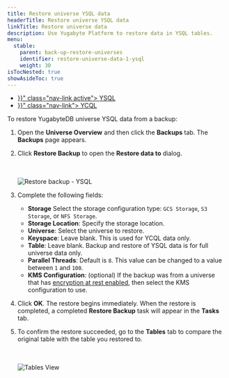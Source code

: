 ```yaml
---
title: Restore universe YSQL data
headerTitle: Restore universe YSQL data
linkTitle: Restore universe data
description: Use Yugabyte Platform to restore data in YSQL tables.
menu:
  stable:
    parent: back-up-restore-universes
    identifier: restore-universe-data-1-ysql
    weight: 30
isTocNested: true
showAsideToc: true
---
```


<ul class="nav nav-tabs-alt nav-tabs-yb">

  <li >
    <a href="{{< relref "./ysql.md" >}}" class="nav-link active">
      <i class="icon-postgres" aria-hidden="true"></i>
      YSQL
    </a>
  </li>

  <li >
    <a href="{{< relref "./ycql.md" >}}" class="nav-link">
      <i class="icon-cassandra" aria-hidden="true"></i>
      YCQL
    </a>
  </li>

</ul>

To restore YugabyteDB universe YSQL data from a backup:

1. Open the **Universe Overview** and then click the **Backups** tab. The **Backups** page appears.
2. Click **Restore Backup** to open the **Restore data to** dialog.

    <br/><br/>
    ![Restore backup - YSQL](/images/yp/restore-universe-data-ysql.png)

3. Complete the following fields:

    - **Storage** Select the storage configuration type: `GCS Storage`, `S3 Storage`, or `NFS Storage`.
    - **Storage Location**: Specify the storage location.
    - **Universe**: Select the universe to restore.
    - **Keyspace**: Leave blank. This is used for YCQL data only.
    - **Table**: Leave blank. Backup and restore of YSQL data is for full universe data only.
    - **Parallel Threads**: Default is `8`. This value can be changed to a value between `1` and `100`.
    - **KMS Configuration**: (optional) If the backup was from a universe that has [encryption at rest enabled](../../../security/enable-encryption-at-rest), then select the KMS configuration to use.

4. Click **OK**. The restore begins immediately. When the restore is completed, a completed **Restore Backup** task will appear in the **Tasks** tab.
5. To confirm the restore succeeded, go to the **Tables** tab to compare the original table with the table you
restored to.
  
   <br/><br/>
   ![Tables View](/images/yp/tables-view-ysql.png)
